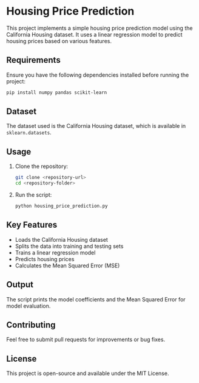 # Housing Price Prediction

This project implements a simple housing price prediction model using the California Housing dataset. It uses a linear regression model to predict housing prices based on various features.

## Requirements

Ensure you have the following dependencies installed before running the project:

```bash
pip install numpy pandas scikit-learn
```

## Dataset

The dataset used is the California Housing dataset, which is available in `sklearn.datasets`.

## Usage

1. Clone the repository:
   ```bash
   git clone <repository-url>
   cd <repository-folder>
   ```
2. Run the script:
   ```bash
   python housing_price_prediction.py
   ```

## Key Features
- Loads the California Housing dataset
- Splits the data into training and testing sets
- Trains a linear regression model
- Predicts housing prices
- Calculates the Mean Squared Error (MSE)

## Output

The script prints the model coefficients and the Mean Squared Error for model evaluation.

## Contributing
Feel free to submit pull requests for improvements or bug fixes.

## License
This project is open-source and available under the MIT License.

